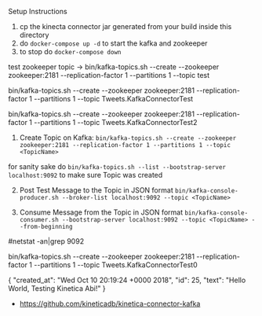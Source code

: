 

Setup Instructions

1. cp the kinecta connector jar generated from your build inside this directory
2. do `docker-compose up -d` to start the kafka and zookeeper
3. to stop do `docker-compose down`



test zookeeper topic -> bin/kafka-topics.sh --create --zookeeper zookeeper:2181 --replication-factor 1 --partitions 1 --topic test


bin/kafka-topics.sh --create --zookeeper zookeeper:2181 --replication-factor 1 --partitions 1 --topic  Tweets.KafkaConnectorTest

bin/kafka-topics.sh --create --zookeeper zookeeper:2181 --replication-factor 1 --partitions 1 --topic Tweets.KafkaConnectorTest2




1. Create Topic on Kafka:
`bin/kafka-topics.sh --create --zookeeper zookeeper:2181 --replication-factor 1 --partitions 1 --topic <TopicName>` 

for sanity sake do `bin/kafka-topics.sh --list --bootstrap-server localhost:9092` to make sure Topic was created

2. Post Test Message to the Topic in JSON format
`bin/kafka-console-producer.sh --broker-list localhost:9092 --topic <TopicName>`  

3. Consume Message from the Topic in JSON format
`bin/kafka-console-consumer.sh --bootstrap-server localhost:9092 --topic <TopicName> --from-beginning`



#netstat -an|grep 9092


bin/kafka-topics.sh --create --zookeeper zookeeper:2181 --replication-factor 1 --partitions 1  --topic Tweets.KafkaConnectorTest0

{ "created_at": "Wed Oct 10 20:19:24 +0000 2018", "id": 25, "text": "Hello World, Testing Kinetica Abi!" }

* https://github.com/kineticadb/kinetica-connector-kafka